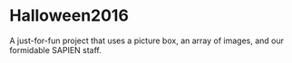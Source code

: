 # Halloween2016
A just-for-fun project that uses a picture box, an array of images, and our formidable SAPIEN staff.
